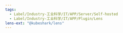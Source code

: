```yaml
---
tags:
  - Label/Industry-工业科学/IT/APP/Server/Self-hosted
  - Label/Industry-工业科学/IT/APP/Plugin/Lens
lens-ext: "@kubeshark/lens"
---
```

